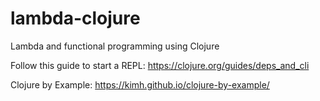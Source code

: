 # lambda-clojure
Lambda and functional programming using Clojure

Follow this guide to start a REPL: https://clojure.org/guides/deps_and_cli

Clojure by Example: https://kimh.github.io/clojure-by-example/
